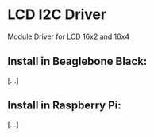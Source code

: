 LCD I2C Driver
===============

Module Driver for LCD 16x2 and 16x4



Install in Beaglebone Black:
-----------------
[...]






Install in Raspberry Pi:
-------------
[...]

